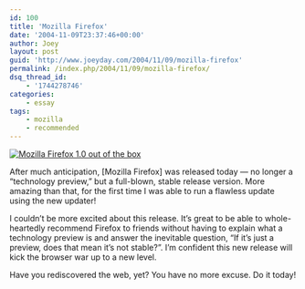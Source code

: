 ```yaml
---
id: 100
title: 'Mozilla Firefox'
date: '2004-11-09T23:37:46+00:00'
author: Joey
layout: post
guid: 'http://www.joeyday.com/2004/11/09/mozilla-firefox'
permalink: /index.php/2004/11/09/mozilla-firefox/
dsq_thread_id:
    - '1744278746'
categories:
    - essay
tags:
    - mozilla
    - recommended
---
```


[![Mozilla Firefox 1.0 out of the box](/images/firefox-oneoh.png "Mozilla Firefox 1.0 out of the box")](http://www.spreadfirefox.com/?q=affiliates&id=5005&t=1)

After much anticipation, \[Mozilla Firefox\] was released today — no longer a “technology preview,” but a full-blown, stable release version. More amazing than that, for the first time I was able to run a flawless update using the new updater!

I couldn’t be more excited about this release. It’s great to be able to whole-heartedly recommend Firefox to friends without having to explain what a technology preview is and answer the inevitable question, “If it’s just a preview, does that mean it’s not stable?”. I’m confident this new release will kick the browser war up to a new level.

Have you rediscovered the web, yet? You have no more excuse. Do it today!